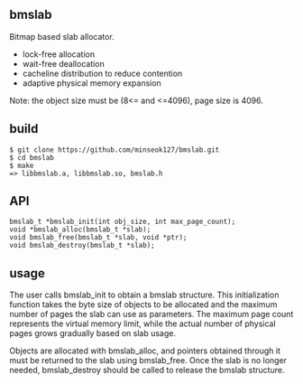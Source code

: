 ## bmslab
Bitmap based slab allocator.
- lock-free allocation
- wait-free deallocation
- cacheline distribution to reduce contention
- adaptive physical memory expansion

Note: the object size must be (8<= and <=4096), page size is 4096.

## build
```
$ git clone https://github.com/minseok127/bmslab.git
$ cd bmslab
$ make
=> libbmslab.a, libbmslab.so, bmslab.h
```

## API
```
bmslab_t *bmslab_init(int obj_size, int max_page_count);
void *bmslab_alloc(bmslab_t *slab);
void bmslab_free(bmslab_t *slab, void *ptr);
void bmslab_destroy(bmslab_t *slab);
```

## usage
The user calls bmslab_init to obtain a bmslab structure. This initialization function takes the byte size of objects to be allocated and the maximum number of pages the slab can use as parameters. The maximum page count represents the virtual memory limit, while the actual number of physical pages grows gradually based on slab usage.

Objects are allocated with bmslab_alloc, and pointers obtained through it must be returned to the slab using bmslab_free. Once the slab is no longer needed, bmslab_destroy should be called to release the bmslab structure.

